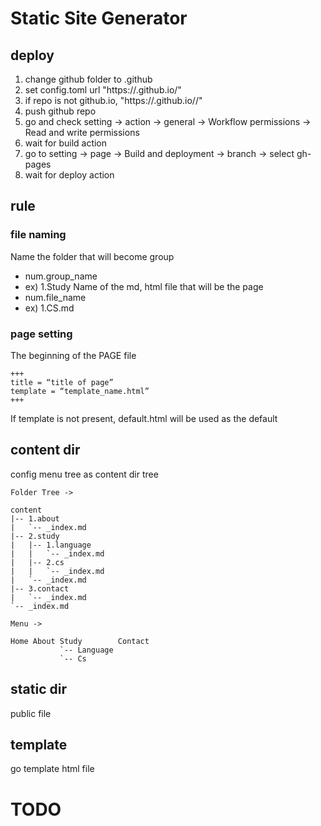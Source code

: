 # Static Site Generator

## deploy

1. change github folder to .github
2. set config.toml url "https://<username>.github.io/"
3. if repo is not github.io, "https://<username>.github.io/<reponame>/"
4. push github repo
5. go and check
    setting -> action -> general -> Workflow permissions -> Read and write permissions
6. wait for build action
7. go to
    setting -> page -> Build and deployment -> branch -> select gh-pages
8. wait for deploy action

## rule

### file naming

Name the folder that will become group
- num.group_name
- ex) 1.Study
 Name of the md, html file that will be the page
- num.file_name
- ex) 1.CS.md

### page setting

The beginning of the PAGE file
```
+++
title = “title of page”
template = “template_name.html”
+++
```
If template is not present, default.html will be used as the default

## content dir

config menu tree as content dir tree

```
Folder Tree ->

content
|-- 1.about
|   `-- _index.md
|-- 2.study
|   |-- 1.language
|   |   `-- _index.md
|   |-- 2.cs
|   |   `-- _index.md
|   `-- _index.md
|-- 3.contact
|   `-- _index.md
`-- _index.md

Menu ->

Home About Study        Contact
           `-- Language
           `-- Cs
```

## static dir

public file

## template

go template html file

# TODO